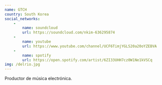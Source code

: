 ```yaml
---
name: GTCH
country: South Korea
social_networks: 
    -
        name: soundcloud
        url: https://soundcloud.com/nkim-636295874
    -
        name: youtube
        url: https://www.youtube.com/channel/UCF6TimjYGLS20a20oYZEBVA
    -
        name: spotify
        url: https://open.spotify.com/artist/6ZI33UHH7cz0W1Ne1kVSCq
img: /delrio.jpg
---
```

Productor de música electrónica.